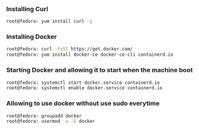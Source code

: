 ### Installing Curl
```bash
root@fedora: yum install curl -y
```
### Installing Docker
```bash
root@fedora: curl -fsSl https://get.docker.com/
root@fedora: yum install docker-ce docker-ce-cli containerd.io
```

### Starting Docker and allowing it to start when the machine boot
```bash
root@fedora: systemctl start docker.service containerd.io
root@fedora: systemctl enable docker.service containerd.io
```

### Allowing to use docker without use sudo everytime
```bash
root@fedora: groupadd docker
root@fedora: usermod -a -G docker
```
